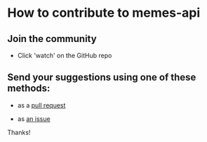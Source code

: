 # How to contribute to memes-api

## Join the community

- Click 'watch' on the GitHub repo

## Send your suggestions using one of these methods:

- as a [pull request](https://github.com/yaleman/memes-api/pulls)

- as [an issue](https://github.com/yaleman/memes-api/issues/new)

Thanks!